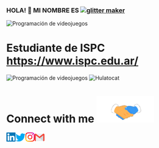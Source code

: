 ### HOLA! 👋  MI NOMBRE ES <a href="https://picasion.com/gl/gmsm/"><img src="https://i.picasion.com/gl/92/gmsm.gif" width="200" height="31" border="0" alt="glitter maker" /></a><br />
<img class="alignnone size-full wp-image-8007 entered lazyloaded" src="https://octodex.github.com/images/mona-the-rivetertocat.png" alt="Programación de videojuegos" width="200" height="230" data-lazy-src="[https://experienciajoven.com/wp-content/uploads/2020/11/programacion_gamer_001.gif](https://octodex.github.com/images/mona-the-rivetertocat.png)" data-ll-status="loaded">


# Estudiante de ISPC https://www.ispc.edu.ar/

<img class="alignnone size-full wp-image-8007 entered lazyloaded" src="https://experienciajoven.com/wp-content/uploads/2020/11/programacion_gamer_001.gif" alt="Programación de videojuegos" width="600" height="330" data-lazy-src="https://experienciajoven.com/wp-content/uploads/2020/11/programacion_gamer_001.gif" data-ll-status="loaded">

<img class="d-block width-fit height-auto rounded-1" src="/images/hula_loop_octodex03.gif" data-src="/images/hula_loop_octodex03.gif" data-srcset="/images/hula_loop_octodex03.gif 1x" alt="Hulatocat" width="300" height="400" srcset="/images/hula_loop_octodex03.gif 1x">


# Connect with me <img src="https://github.com/SatYu26/SatYu26/blob/master/Assets/Handshake.gif?raw=true" height="70px">
  <a href="https://www.linkedin.com/">
    <img align="left" alt="Satyam Goyal | Linkedin" width="24px" src="https://github.com/SatYu26/SatYu26/blob/master/Assets/Linkedin.svg" />
  </a> &nbsp;&nbsp;
  <a href="https://twitter.com/@Rosanagq">
    <img align="left" alt="Satyam Goyal | Twitter" width="26px" src="https://github.com/SatYu26/SatYu26/blob/master/Assets/Twitter.svg" />
  </a> &nbsp;&nbsp;
  <a href="https://www.instagram.com">
    <img align="left" alt="Satyam Goyal | Instagram" width="24px" src="https://github.com/SatYu26/SatYu26/blob/master/Assets/Instagram.svg" />
  </a> &nbsp;&nbsp;
  <a href="mailto:rosanagq@gmail.com">
    <img align="left" alt="Satyam Goyal | Gmail" width="26px" src="https://github.com/SatYu26/SatYu26/blob/master/Assets/Gmail.svg" />
  </a>
